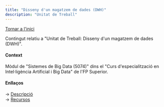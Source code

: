 ```yaml
---
title: "Disseny d'un magatzem de dades (DWH)"
description: "Unitat de Treball"
---
```


[Tornar a l'inici](../../../index.html)  

Contingut relatiu a "Unitat de Treball: Disseny d'un magatzem de dades (DWH)".  

#### Context

Mòdul de "Sistemes de Big Data (5074)" dins el "Curs d'especialització en Intel·ligència Artificial i Big Data" de l'FP Superior.  

#### Enllaços
&#8594; [Descripció](./fp-ia-bigdata.html)  
&#8594; [Recursos](./fp-ia-bigdata.html)  


